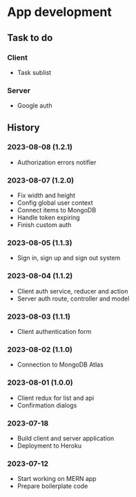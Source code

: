 # App development

## Task to do

### Client

- Task sublist

### Server

- Google auth

## History

### 2023-08-08 (1.2.1)

- Authorization errors notifier

### 2023-08-07 (1.2.0)

- Fix width and height
- Config global user context
- Connect items to MongoDB
- Handle token expiring
- Finish custom auth

### 2023-08-05 (1.1.3)

- Sign in, sign up and sign out system

### 2023-08-04 (1.1.2)

- Client auth service, reducer and action
- Server auth route, controller and model

### 2023-08-03 (1.1.1)

- Client authentication form

### 2023-08-02 (1.1.0)

- Connection to MongoDB Atlas

### 2023-08-01 (1.0.0)

- Client redux for list and api
- Confirmation dialogs

### 2023-07-18

- Build client and server application
- Deployment to Heroku

### 2023-07-12

- Start working on MERN app
- Prepare boilerplate code
